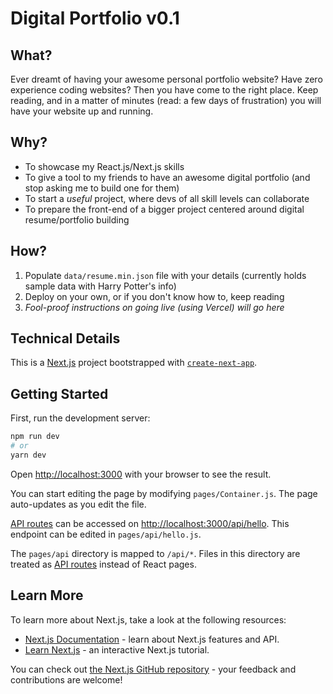 # Digital Portfolio v0.1

## What?
Ever dreamt of having your awesome personal portfolio website? Have zero experience coding websites? Then you have come to the right place. Keep reading, and in a matter of minutes (read: a few days of frustration) you will have your website up and running.
## Why?
- To showcase my React.js/Next.js skills
- To give a tool to my friends to have an awesome digital portfolio (and stop asking me to build one for them)
- To start a _useful_ project, where devs of all skill levels can collaborate
- To prepare the front-end of a bigger project centered around digital resume/portfolio building
## How?
1. Populate `data/resume.min.json` file with your details (currently holds sample data with Harry Potter's info)
2. Deploy on your own, or if you don't know how to, keep reading
3. _Fool-proof instructions on going live (using Vercel) will go here_ 
## Technical Details

This is a [Next.js](https://nextjs.org/) project bootstrapped with [`create-next-app`](https://github.com/vercel/next.js/tree/canary/packages/create-next-app).

## Getting Started

First, run the development server:

```bash
npm run dev
# or
yarn dev
```

Open [http://localhost:3000](http://localhost:3000) with your browser to see the result.

You can start editing the page by modifying `pages/Container.js`. The page auto-updates as you edit the file.

[API routes](https://nextjs.org/docs/api-routes/introduction) can be accessed on [http://localhost:3000/api/hello](http://localhost:3000/api/hello). This endpoint can be edited in `pages/api/hello.js`.

The `pages/api` directory is mapped to `/api/*`. Files in this directory are treated as [API routes](https://nextjs.org/docs/api-routes/introduction) instead of React pages.

## Learn More

To learn more about Next.js, take a look at the following resources:

- [Next.js Documentation](https://nextjs.org/docs) - learn about Next.js features and API.
- [Learn Next.js](https://nextjs.org/learn) - an interactive Next.js tutorial.

You can check out [the Next.js GitHub repository](https://github.com/vercel/next.js/) - your feedback and contributions are welcome!

